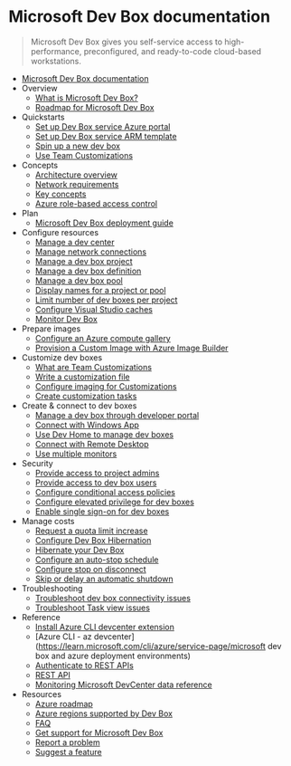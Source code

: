 # Microsoft Dev Box documentation
> Microsoft Dev Box gives you self-service access to high-performance, preconfigured, and ready-to-code cloud-based workstations.
  - [Microsoft Dev Box documentation](https://learn.microsoft.com/en-us/azure/dev-box/)
  - Overview
    - [What is Microsoft Dev Box?](https://learn.microsoft.com/en-us/azure/dev-box/overview-what-is-microsoft-dev-box)
    - [Roadmap for Microsoft Dev Box](https://learn.microsoft.com/en-us/azure/dev-box/dev-box-roadmap)
  - Quickstarts
    - [Set up Dev Box service Azure portal](https://learn.microsoft.com/en-us/azure/dev-box/quickstart-configure-dev-box-service)
    - [Set up Dev Box service ARM template](https://learn.microsoft.com/en-us/azure/dev-box/quickstart-configure-dev-box-arm-template)
    - [Spin up a new dev box](https://learn.microsoft.com/en-us/azure/dev-box/quickstart-create-dev-box)
    - [Use Team Customizations](https://learn.microsoft.com/en-us/azure/dev-box/quickstart-team-customizations)
  - Concepts
    - [Architecture overview](https://learn.microsoft.com/en-us/azure/dev-box/concept-dev-box-architecture)
    - [Network requirements](https://learn.microsoft.com/en-us/azure/dev-box/concept-dev-box-network-requirements)
    - [Key concepts](https://learn.microsoft.com/en-us/azure/dev-box/concept-dev-box-concepts)
    - [Azure role-based access control](https://learn.microsoft.com/en-us/azure/dev-box/concept-dev-box-role-based-access-control)
  - Plan
    - [Microsoft Dev Box deployment guide](https://learn.microsoft.com/en-us/azure/dev-box/concept-dev-box-deployment-guide)
  - Configure resources
    - [Manage a dev center](https://learn.microsoft.com/en-us/azure/dev-box/how-to-manage-dev-center)
    - [Manage network connections](https://learn.microsoft.com/en-us/azure/dev-box/how-to-configure-network-connections)
    - [Manage a dev box project](https://learn.microsoft.com/en-us/azure/dev-box/how-to-manage-dev-box-projects)
    - [Manage a dev box definition](https://learn.microsoft.com/en-us/azure/dev-box/how-to-manage-dev-box-definitions)
    - [Manage a dev box pool](https://learn.microsoft.com/en-us/azure/dev-box/how-to-manage-dev-box-pools)
    - [Display names for a project or pool](https://learn.microsoft.com/en-us/azure/dev-box/how-to-add-project-pool-display-name)
    - [Limit number of dev boxes per project](https://learn.microsoft.com/en-us/azure/dev-box/tutorial-dev-box-limits)
    - [Configure Visual Studio caches](https://learn.microsoft.com/en-us/azure/dev-box/how-to-generate-visual-studio-caches)
    - [Monitor Dev Box](https://learn.microsoft.com/en-us/azure/dev-box/monitor-dev-box)
  - Prepare images
    - [Configure an Azure compute gallery](https://learn.microsoft.com/en-us/azure/dev-box/how-to-configure-azure-compute-gallery)
    - [Provision a Custom Image with Azure Image Builder](https://learn.microsoft.com/en-us/azure/dev-box/how-to-customize-devbox-azure-image-builder)
  - Customize dev boxes
    - [What are Team Customizations](https://learn.microsoft.com/en-us/azure/dev-box/concept-what-are-team-customizations)
    - [Write a customization file](https://learn.microsoft.com/en-us/azure/dev-box/how-to-write-customization-file)
    - [Configure imaging for Customizations](https://learn.microsoft.com/en-us/azure/dev-box/how-to-configure-customization-imaging)
    - [Create customization tasks](https://learn.microsoft.com/en-us/azure/dev-box/how-to-create-customization-tasks-catalog)
  - Create & connect to dev boxes
    - [Manage a dev box through developer portal](https://learn.microsoft.com/en-us/azure/dev-box/how-to-create-dev-boxes-developer-portal)
    - [Connect with Windows App](https://learn.microsoft.com/windows-app/get-started-connect-devices-desktops-apps?context=/azure/dev-box/context/context&pivots=dev-box)
    - [Use Dev Home to manage dev boxes](https://learn.microsoft.com/en-us/azure/dev-box/how-to-use-dev-home-customize-dev-box)
    - [Connect with Remote Desktop](https://learn.microsoft.com/en-us/azure/dev-box/tutorial-connect-to-dev-box-with-remote-desktop-app)
    - [Use multiple monitors](https://learn.microsoft.com/en-us/azure/dev-box/tutorial-configure-multiple-monitors)
  - Security
    - [Provide access to project admins](https://learn.microsoft.com/en-us/azure/dev-box/how-to-project-admin)
    - [Provide access to dev box users](https://learn.microsoft.com/en-us/azure/dev-box/how-to-dev-box-user)
    - [Configure conditional access policies](https://learn.microsoft.com/en-us/azure/dev-box/how-to-configure-intune-conditional-access-policies)
    - [Configure elevated privilege for dev boxes](https://learn.microsoft.com/en-us/azure/dev-box/how-to-elevate-privilege-dev-box)
    - [Enable single sign-on for dev boxes](https://learn.microsoft.com/en-us/azure/dev-box/how-to-enable-single-sign-on)
  - Manage costs
    - [Request a quota limit increase](https://learn.microsoft.com/en-us/azure/dev-box/how-to-request-quota-increase)
    - [Configure Dev Box Hibernation](https://learn.microsoft.com/en-us/azure/dev-box/how-to-configure-dev-box-hibernation)
    - [Hibernate your Dev Box](https://learn.microsoft.com/en-us/azure/dev-box/how-to-hibernate-your-dev-box)
    - [Configure an auto-stop schedule](https://learn.microsoft.com/en-us/azure/dev-box/how-to-configure-stop-schedule)
    - [Configure stop on disconnect](https://learn.microsoft.com/en-us/azure/dev-box/how-to-configure-stop-on-disconnect)
    - [Skip or delay an automatic shutdown](https://learn.microsoft.com/en-us/azure/dev-box/how-to-skip-delay-stop)
  - Troubleshooting
    - [Troubleshoot dev box connectivity issues](https://learn.microsoft.com/en-us/azure/dev-box/how-to-troubleshoot-repair-dev-box)
    - [Troubleshoot Task view issues](https://learn.microsoft.com/en-us/azure/dev-box/how-to-troubleshoot-dev-box-task-view)
  - Reference
    - [Install Azure CLI devcenter extension](https://learn.microsoft.com/en-us/azure/dev-box/how-to-install-dev-box-cli)
    - [Azure CLI - az devcenter](https://learn.microsoft.com/cli/azure/service-page/microsoft dev box and azure deployment environments)
    - [Authenticate to REST APIs](https://learn.microsoft.com/en-us/azure/dev-box/how-to-authenticate)
    - [REST API](https://learn.microsoft.com/rest/api/devcenter/)
    - [Monitoring Microsoft DevCenter data reference](https://learn.microsoft.com/en-us/azure/dev-box/monitor-dev-box-reference)
  - Resources
    - [Azure roadmap](https://azure.microsoft.com/roadmap/)
    - [Azure regions supported by Dev Box](https://azure.microsoft.com/explore/global-infrastructure/products-by-region/?products=dev-box)
    - [FAQ](https://learn.microsoft.com/en-us/azure/dev-box/dev-box-faq.yml)
    - [Get support for Microsoft Dev Box](https://learn.microsoft.com/en-us/azure/dev-box/how-to-get-help)
    - [Report a problem](https://aka.ms/devbox/report)
    - [Suggest a feature](https://aka.ms/devbox/suggest)
